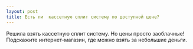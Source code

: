 ```yaml
---
layout: post 
title: Есть ли  кассетную сплит систему по доступной цене? 
--- 
```

Решила взять  кассетную сплит систему. Но цены просто заоблачные! Подскажите интернет-магазин, где можно взять за небольшие деньги. 